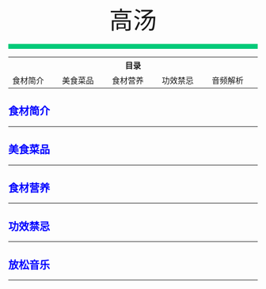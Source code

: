 <div align="center">
    <font face="黑体" size="8">高汤</font>
</div></br>
<div style="background-color: #00CA79;height: 10px"></div>

<table style="border:none;">
    <tr>
        <th colspan="5"style="border:none;width: 850px">
            目录
        </th>
    </tr>
    <tr style="width: 500px; border:none;">
        <td style="border:none">
        食材简介
        </td>
        <td style="border:none">
        美食菜品
        </td>
        <td style="border:none">
        食材营养
        </td>
        <td style="border:none">
        功效禁忌
        </td>
        <td style="border:none">
        音频解析
        </td>
    </tr>
</table>

## <font color="blue">食材简介</font>

---

## <font color="blue">美食菜品</font>

---

## <font color="blue">食材营养</font>

---

## <font color="blue">功效禁忌</font>

---

## <font color="blue">放松音乐</font>

---





<br>
<br>
<br>
<br>
<br>